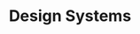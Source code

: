 ---
identification: '385751884'
title: Design Systems
description: 'The Design System initiative seeks  to empower volunteers with the tools, documentation and templates for creating and maintaining a design system for their HfLA projects.  As Hack for LA continues to scale it has become more essential to create consistent documentation and standards for design deliverables. 
<br /><br />
A Design System is a single source of truth for a website’s designers and developers– a collection of reusable components, styles, and code guided by clear standards and documentation. Design systems are now an industry standard used by the website teams of most major companies.'
# card image should be 600px wide x 400px high
image: /assets/images/projects/design-systems.jpg
alt: 'Hack for LA logo and the title of the project, Design Systems'
# hero image should be 1500px wide x 700px high
image-hero: /assets/images/projects/design-systems-hero.jpg
alt-hero: 'Design Systems hero background'
leadership:
  - name: Hana Stevenson
    role: Product Manager
    links:
      slack: 'https://hackforla.slack.com/team/UJ32EQ9LG'
      github: 'https://github.com/hanastevenson'
    picture: 'https://avatars.githubusercontent.com/hanastevenson'
  - name: Nasim Biglari
    role: Research Lead
    links:
      slack: 'https://hackforla.slack.com/team/U01N30TK76W'
      github: 'https://github.com/nasimbiglari'
    picture: 'https://avatars.githubusercontent.com/nasimbiglari'
  - name: Ryan Curtis
    role: UX/UI Lead
    links:
      slack: 'https://hackforla.slack.com/team/U01UPE4RNHZ'
      github: 'https://github.com/rcurtis2'
    picture: 'https://avatars.githubusercontent.com/rcurtis2'
  - name: Anh Hoang
    role: UX/UI Designer
    links:
      slack: 'https://hackforla.slack.com/team/U025DUAKAPK'
      github: 'https://github.com/ahoang94'
    picture: 'https://avatars.githubusercontent.com/ahoang94'
  - name: Jeanette Renema
    role: UX Researcher
    links:
      slack: 'https://hackforla.slack.com/team/U02HE00UDQS'
      github: 'https://github.com/JeannyRen'
    picture: 'https://avatars.githubusercontent.com/JeannyRen'
  - name: Anthony Navarro-Liu
    role: UX Researcher
    links:
      slack: 'https://hackforla.slack.com/team/U02H764K6D8'
      github: 'https://github.com/navarroliuanthony'
    picture: 'https://avatars.githubusercontent.com/navarroliuanthony'
  - name: Anna Knutson
    role: UX Researcher
    links:
      slack: 'https://hackforla.slack.com/team/U02HDMN9JD9'
      github: 'https://github.com/avknutson'
    picture: 'https://avatars.githubusercontent.com/avknutson'
  - name: Bernard Adesina
    role: UX/UI Designer
    links:
      slack: 'https://hackforla.slack.com/team/U01FAP6GL23'
      github: 'https://github.com/AdesinaBernard'
    picture: 'https://avatars.githubusercontent.com/AdesinaBernard'
  - name: Anastasia Nekrasova
    role: UX/UI Designer
    links:
      slack: 'https://hackforla.slack.com/team/U028E4B7JSC'
      github: 'https://github.com/anekkk'
    picture: 'https://avatars.githubusercontent.com/anekkk'
links: 
  - name: GitHub
    url: 'https://github.com/hackforla/design-systems'
  - name: Slack
    url: 'https://hackforla.slack.com/archives/CH2U1CB9Q'
  - name: Wiki
    url: 'https://github.com/hackforla/design-systems/wiki'
  - name: Overview
    url: https://github.com/hackforla/product-management/blob/master/project-one-sheets/Design-Systems-One-Sheet.pdf
looking:
technologies: 
location: 
  - Remote
partner:
tools: 
program-area:
  - Civic Tech Infrastructure
status: Active 
visible: true
# If the project should not have a project homepage for any given reason, add the following line (uncommented):
# project-homepage: false
# For completed projects. Uncomment and add contact info if provided
# completed-contact:
---